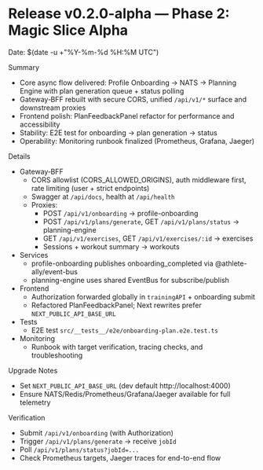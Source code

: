 # Release v0.2.0-alpha — Phase 2: Magic Slice Alpha

Date: $(date -u +"%Y-%m-%d %H:%M UTC")

Summary
- Core async flow delivered: Profile Onboarding → NATS → Planning Engine with plan generation queue + status polling
- Gateway‑BFF rebuilt with secure CORS, unified `/api/v1/*` surface and downstream proxies
- Frontend polish: PlanFeedbackPanel refactor for performance and accessibility
- Stability: E2E test for onboarding → plan generation → status
- Operability: Monitoring runbook finalized (Prometheus, Grafana, Jaeger)

Details
- Gateway‑BFF
  - CORS allowlist (CORS_ALLOWED_ORIGINS), auth middleware first, rate limiting (user + strict endpoints)
  - Swagger at `/api/docs`, health at `/api/health`
  - Proxies:
    - POST `/api/v1/onboarding` → profile-onboarding
    - POST `/api/v1/plans/generate`, GET `/api/v1/plans/status` → planning-engine
    - GET `/api/v1/exercises`, GET `/api/v1/exercises/:id` → exercises
    - Sessions + workout summary → workouts
- Services
  - profile-onboarding publishes onboarding_completed via @athlete-ally/event-bus
  - planning-engine uses shared EventBus for subscribe/publish
- Frontend
  - Authorization forwarded globally in `trainingAPI` + onboarding submit
  - Refactored PlanFeedbackPanel; Next rewrites prefer `NEXT_PUBLIC_API_BASE_URL`
- Tests
  - E2E test `src/__tests__/e2e/onboarding-plan.e2e.test.ts`
- Monitoring
  - Runbook with target verification, tracing checks, and troubleshooting

Upgrade Notes
- Set `NEXT_PUBLIC_API_BASE_URL` (dev default http://localhost:4000)
- Ensure NATS/Redis/Prometheus/Grafana/Jaeger available for full telemetry

Verification
- Submit `/api/v1/onboarding` (with Authorization)
- Trigger `/api/v1/plans/generate` → receive `jobId`
- Poll `/api/v1/plans/status?jobId=...`
- Check Prometheus targets, Jaeger traces for end-to-end flow

